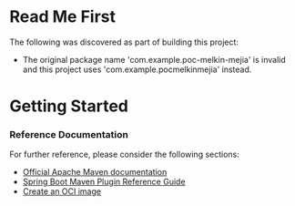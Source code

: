 # Read Me First
The following was discovered as part of building this project:

* The original package name 'com.example.poc-melkin-mejia' is invalid and this project uses 'com.example.pocmelkinmejia' instead.

# Getting Started

### Reference Documentation
For further reference, please consider the following sections:

* [Official Apache Maven documentation](https://maven.apache.org/guides/index.html)
* [Spring Boot Maven Plugin Reference Guide](https://docs.spring.io/spring-boot/docs/3.2.0/maven-plugin/reference/html/)
* [Create an OCI image](https://docs.spring.io/spring-boot/docs/3.2.0/maven-plugin/reference/html/#build-image)


